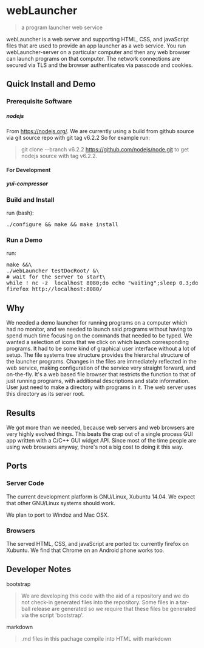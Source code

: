 # webLauncher

> a program launcher web service

webLauncher is a web server and supporting HTML, CSS, and javaScript files
that are used to provide an app launcher as a web service.  You run
webLauncher-server on a particular computer and then any web browser can
launch programs on that computer.  The network connections are secured via
TLS and the browser authenticates via passcode and cookies.


## Quick Install and Demo

### Prerequisite Software

##### nodejs

From https://nodejs.org/.  We are currently using a build from
github source via git source repo with git tag v6.2.2
So for example run:
> git clone --branch v6.2.2 https://github.com/nodejs/node.git
to get nodejs source with tag v6.2.2.

#### For Development

##### yui-compressor


### Build and Install

run (bash):

<pre>./configure && make && make install</pre>


### Run a Demo

run:

<pre>
make &&\
./webLauncher testDocRoot/ &\
# wait for the server to start\
while ! nc -z  localhost 8080;do echo "waiting";sleep 0.3;done&&\
firefox http://localhost:8080/
</pre>

## Why

We needed a demo launcher for running programs on a computer which had no
monitor, and we needed to launch said programs without having to spend
much time focusing on the commands that needed to be typed.  We wanted a
selection of icons that we click on which launch corresponding programs.
It had to be some kind of graphical user interface without a lot of setup.
The file systems tree structure provides the hierarchal structure of the
launcher programs.  Changes in the files are immediately reflected in the
web service, making configuration of the service very straight forward,
and on-the-fly.  It's a web based file browser that restricts the function
to that of just running programs, with additional descriptions and state
information.  User just need to make a directory with programs in it.
The web server uses this directory as its server root.

## Results

We got more than we needed, because web servers and web browsers are very
highly evolved things.  This beats the crap out of a single process GUI
app written with a C/C++ GUI widget API.  Since most of the time people
are using web browsers anyway, there's not a big cost to doing it this
way.


## Ports

### Server Code

The current development platform is GNU/Linux, Xubuntu 14.04.  We expect
that other GNU/Linux systems should work.

We plan to port to Windoz and Mac OSX.


### Browsers

The served HTML, CSS, and javaScript are ported to:
currently firefox on Xubuntu.  We find that Chrome on an Android phone works too.


## Developer Notes

bootstrap
> We are developing this code with the aid of a repository and we do not
> check-in generated files into the repository.  Some files in a tar-ball
> release are generated so we require that these files be generated via
> the script 'bootstrap'.


markdown
> .md files in this pachage compile into HTML with markdown

